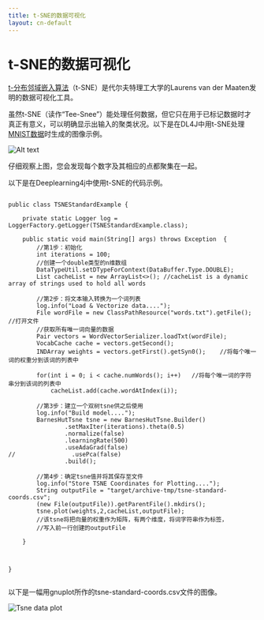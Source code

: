 ```yaml
---
title: t-SNE的数据可视化
layout: cn-default
---
```


# t-SNE的数据可视化

[t-分布邻域嵌入算法](http://homepage.tudelft.nl/19j49/t-SNE.html)（t-SNE）是代尔夫特理工大学的Laurens van der Maaten发明的数据可视化工具。 

虽然t-SNE（读作“Tee-Snee”）能处理任何数据，但它只在用于已标记数据时才真正有意义，可以明确显示出输入的聚类状况。以下是在DL4J中用t-SNE处理[MNIST数据](http://deeplearning4j.org/cn/deepbeliefnetwork.html)时生成的图像示例。 

![Alt text](../img/tsne.png)

仔细观察上图，您会发现每个数字及其相应的点都聚集在一起。 

以下是在Deeplearning4j中使用t-SNE的代码示例。 
<pre><code class="language-java">
public class TSNEStandardExample {

    private static Logger log = LoggerFactory.getLogger(TSNEStandardExample.class);

    public static void main(String[] args) throws Exception  {
        //第1步：初始化
        int iterations = 100;
        //创建一个double类型的n维数组
        DataTypeUtil.setDTypeForContext(DataBuffer.Type.DOUBLE);
        List<String> cacheList = new ArrayList<>(); //cacheList is a dynamic array of strings used to hold all words

        //第2步：将文本输入转换为一个词列表
        log.info("Load & Vectorize data....");
        File wordFile = new ClassPathResource("words.txt").getFile();   //打开文件
        //获取所有唯一词向量的数据
        Pair<InMemoryLookupTable,VocabCache> vectors = WordVectorSerializer.loadTxt(wordFile);
        VocabCache cache = vectors.getSecond();
        INDArray weights = vectors.getFirst().getSyn0();    //将每个唯一词的权重分到该词的列表中

        for(int i = 0; i < cache.numWords(); i++)   //将每个唯一词的字符串分到该词的列表中
            cacheList.add(cache.wordAtIndex(i));

        //第3步：建立一个双树tsne供之后使用
        log.info("Build model....");
        BarnesHutTsne tsne = new BarnesHutTsne.Builder()
                .setMaxIter(iterations).theta(0.5)
                .normalize(false)
                .learningRate(500)
                .useAdaGrad(false)
//                .usePca(false)
                .build();

        //第4步：确定tsne值并将其保存至文件
        log.info("Store TSNE Coordinates for Plotting....");
        String outputFile = "target/archive-tmp/tsne-standard-coords.csv";
        (new File(outputFile)).getParentFile().mkdirs();
        tsne.plot(weights,2,cacheList,outputFile);
        //该tsne将把向量的权重作为矩阵，有两个维度，将词字符串作为标签，
        //写入前一行创建的outputFile

    }



}

</code></pre> 

以下是一幅用gnuplot所作的tsne-standard-coords.csv文件的图像。


![Tsne data plot](../img/tsne_output.png)

<!-- was this??
<script src="https://gist-it.appspot.com/https://github.com/agibsonccc/java-deeplearning/blob/master/deeplearning4j-examples/src/main/java/org/deeplearning4j/tsne/TsneExample.java?slice=14:27"></script>
-->
